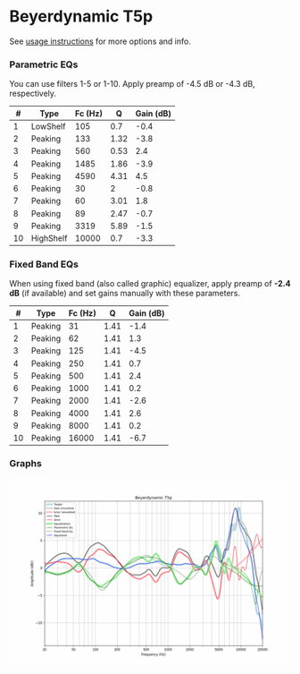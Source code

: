 # Beyerdynamic T5p
See [usage instructions](https://github.com/jaakkopasanen/AutoEq#usage) for more options and info.

### Parametric EQs
You can use filters 1-5 or 1-10. Apply preamp of -4.5 dB or -4.3 dB, respectively.

|   # | Type      |   Fc (Hz) |    Q |   Gain (dB) |
|-----|-----------|-----------|------|-------------|
|   1 | LowShelf  |       105 | 0.7  |        -0.4 |
|   2 | Peaking   |       133 | 1.32 |        -3.8 |
|   3 | Peaking   |       560 | 0.53 |         2.4 |
|   4 | Peaking   |      1485 | 1.86 |        -3.9 |
|   5 | Peaking   |      4590 | 4.31 |         4.5 |
|   6 | Peaking   |        30 | 2    |        -0.8 |
|   7 | Peaking   |        60 | 3.01 |         1.8 |
|   8 | Peaking   |        89 | 2.47 |        -0.7 |
|   9 | Peaking   |      3319 | 5.89 |        -1.5 |
|  10 | HighShelf |     10000 | 0.7  |        -3.3 |

### Fixed Band EQs
When using fixed band (also called graphic) equalizer, apply preamp of **-2.4 dB** (if available) and set gains manually with these parameters.

|   # | Type    |   Fc (Hz) |    Q |   Gain (dB) |
|-----|---------|-----------|------|-------------|
|   1 | Peaking |        31 | 1.41 |        -1.4 |
|   2 | Peaking |        62 | 1.41 |         1.3 |
|   3 | Peaking |       125 | 1.41 |        -4.5 |
|   4 | Peaking |       250 | 1.41 |         0.7 |
|   5 | Peaking |       500 | 1.41 |         2.4 |
|   6 | Peaking |      1000 | 1.41 |         0.2 |
|   7 | Peaking |      2000 | 1.41 |        -2.6 |
|   8 | Peaking |      4000 | 1.41 |         2.6 |
|   9 | Peaking |      8000 | 1.41 |         0.2 |
|  10 | Peaking |     16000 | 1.41 |        -6.7 |

### Graphs
![](./Beyerdynamic%20T5p.png)
